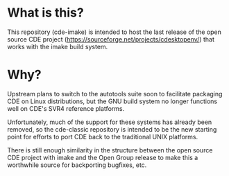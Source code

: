 # What is this?

This repository (cde-imake) is intended to host the last release of the open
source CDE project (https://sourceforge.net/projects/cdesktopenv/)
that works with the imake build system.

# Why?

Upstream plans to switch to the autotools suite soon to facilitate packaging CDE on Linux distributions,
but the GNU build system no longer functions well on CDE's SVR4 reference platforms.

Unfortunately, much of the support for these systems has already been removed, so the cde-classic
repository is intended to be the new starting point for efforts to port CDE back to the traditional
UNIX platforms.

There is still enough similarity in the structure between the open source CDE project with imake
and the Open Group release to make this a worthwhile source for backporting bugfixes, etc.
